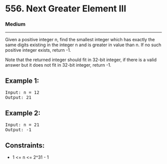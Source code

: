 # 556. Next Greater Element III

### Medium

---

Given a positive integer n, find the smallest integer which has exactly the same digits existing in the integer n and is greater in value than n. If no such positive integer exists, return -1.

Note that the returned integer should fit in 32-bit integer, if there is a valid answer but it does not fit in 32-bit integer, return -1.

## Example 1:

<pre>
Input: n = 12
Output: 21
</pre>

## Example 2:

<pre>
Input: n = 21
Output: -1
</pre>

## Constraints:

- 1 <= n <= 2^31 - 1
